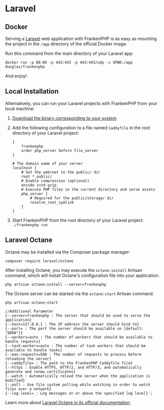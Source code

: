# Laravel

## Docker

Serving a [Laravel](https://laravel.com) web application with FrankenPHP is as easy as mounting the project in the `/app` directory of the official Docker image.

Run this command from the main directory of your Laravel app:

```console
docker run -p 80:80 -p 443:443 -p 443:443/udp -v $PWD:/app dunglas/frankenphp
```

And enjoy!

## Local Installation

Alternatively, you can run your Laravel projects with FrankenPHP from your local machine:

1. [Download the binary corresponding to your system](https://github.com/dunglas/frankenphp/releases)
2. Add the following configuration to a file named `Caddyfile` in the root directory of your Laravel project:

    ```caddyfile
    {
    	frankenphp
    	order php_server before file_server
    }

    # The domain name of your server
    localhost {
    	# Set the webroot to the public/ dir
    	root * public/
    	# Enable compression (optional)
    	encode zstd gzip
    	# Execute PHP files in the current directory and serve assets
    	php_server {
    		# Required for the public/storage/ dir
    		resolve_root_symlink
    	}
    }
    ```

3. Start FrankenPHP from the root directory of your Laravel project: `./frankenphp run`

## Laravel Octane

Octane may be installed via the Composer package manager:

```console
composer require laravel/octane
```

After installing Octane, you may execute the `octane:install` Artisan command, which will install Octane's configuration file into your application:

```console
php artisan octane:install --server=frankenphp
```

The Octane server can be started via the `octane:start` Artisan command.

```console
php artisan octane:start

//Additional Parameter
{--server=frankenphp : The server that should be used to serve the application}
{--host=127.0.0.1 : The IP address the server should bind to}
{--port= : The port the server should be available on [default: "8000"]}
{--workers=auto : The number of workers that should be available to handle requests}
{--task-workers=auto : The number of task workers that should be available to handle tasks}
{--max-requests=500 : The number of requests to process before reloading the server}
{--caddyfile= : The path to the FrankenPHP Caddyfile file}
{--https : Enable HTTPS, HTTP/2, and HTTP/3, and automatically generate and renew certificates}
{--watch : Automatically reload the server when the application is modified}
{--poll : Use file system polling while watching in order to watch files over a network}
{--log-level= : Log messages at or above the specified log level}';
```

Learn more about [Laravel Octane in its official documentation](https://laravel.com/docs/octane).

